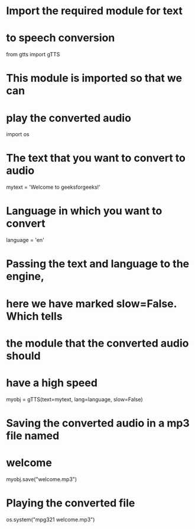 # Import the required module for text  
# to speech conversion 

from gtts import gTTS 

  
# This module is imported so that we can  
# play the converted audio 

import os 

  
# The text that you want to convert to audio 

mytext = 'Welcome to geeksforgeeks!'

  
# Language in which you want to convert 

language = 'en'

  
# Passing the text and language to the engine,  
# here we have marked slow=False. Which tells  
# the module that the converted audio should  
# have a high speed 

myobj = gTTS(text=mytext, lang=language, slow=False) 

  
# Saving the converted audio in a mp3 file named 
# welcome  

myobj.save("welcome.mp3") 

  
# Playing the converted file 

os.system("mpg321 welcome.mp3")

